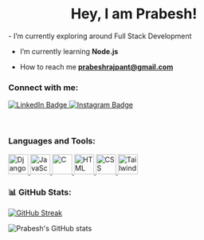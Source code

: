 <h1 align="center">Hey, I am Prabesh!</h1>
<!-- <h3 align="center">A tech enthusiast</h3> -->
<!-- <p align="center">
<img src="https://readme-typing-svg.herokuapp.com?vCenter=true&amp;lines=Stumbling+And+Learning+About+Web" alt="Intro" >
 -->
- I’m currently exploring around Full Stack Development

- I’m currently learning **Node.js**

- How to reach me **prabeshrajpant@gmail.com**

<h3 align="left">Connect with me:</h3>
<div id="badges" >
  <a href="https://www.linkedin.com/in/prabesh-raj-pant-450931232/">
    <img src="https://img.shields.io/badge/LinkedIn-blue?style=for-the-badge&logo=linkedin&logoColor=white" alt="LinkedIn Badge"/>
  </a>
  <a href="https://www.instagram.com/prabesh3852/">
    <img src="https://img.shields.io/badge/Instagram-%23E4405F.svg?style=for-the-badge&logo=Instagram&logoColor=white" alt="Instagram Badge"/>
  </a>
</div>

<p>&nbsp;</p>

<h3 align="left">Languages and Tools:</h3>
<p align="left">
<a href="https://www.djangoproject.com/" target="_blank">
    <img src="https://img.icons8.com/color/48/000000/django.png" alt="Django" width="40" height="40"/>
</a>
  <a href="https://developer.mozilla.org/en-US/docs/Web/JavaScript" target="_blank">
    <img src="https://img.icons8.com/color/48/000000/javascript.png" alt="JavaScript" width="40" height="40"/>
  </a>
  <a href="https://www.cprogramming.com/" target="_blank">
    <img src="https://img.icons8.com/color/48/000000/c-programming.png" alt="C" width="40" height="40"/>
  </a>
  <a href="https://developer.mozilla.org/en-US/docs/Web/HTML" target="_blank">
    <img src="https://img.icons8.com/color/48/000000/html-5.png" alt="HTML" width="40" height="40"/>
  </a>
  <a href="https://developer.mozilla.org/en-US/docs/Web/CSS" target="_blank">
    <img src="https://img.icons8.com/color/48/000000/css3.png" alt="CSS" width="40" height="40"/>
  </a>
  <a href="https://tailwindcss.com/" target="_blank">
    <img src="https://img.icons8.com/color/48/000000/tailwindcss.png" alt="Tailwind CSS" width="40" height="40"/>
  </a>
  

</p>

### 📊 GitHub Stats:

[![GitHub Streak](https://streak-stats.demolab.com?user=prabesh-raj-pant&theme=radical&hide_border=true&border_radius=5)](https://git.io/streak-stats)

![Prabesh's GitHub stats](https://github-readme-stats.vercel.app/api?username=prabesh-raj-pant&show_icons=true&theme=radical&hide_border=true&border_radius=5&hide=stars&count_private=true&card_width=500px&include_all_commits=true)